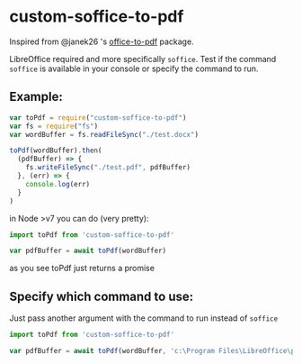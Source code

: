 custom-soffice-to-pdf
=====

Inspired from @janek26 's [office-to-pdf](https://www.npmjs.com/package/office-to-pdf) package.

LibreOffice required and more specifically `soffice`. 
Test if the command `soffice` is available in your console or specify the command to run.


## Example:
```js
var toPdf = require("custom-soffice-to-pdf")
var fs = require("fs")
var wordBuffer = fs.readFileSync("./test.docx")

toPdf(wordBuffer).then(
  (pdfBuffer) => {
    fs.writeFileSync("./test.pdf", pdfBuffer)
  }, (err) => {
    console.log(err)
  }
)

```

in Node >v7 you can do (very pretty):

```js
import toPdf from 'custom-soffice-to-pdf'

var pdfBuffer = await toPdf(wordBuffer)

```

as you see toPdf just returns a promise


## Specify which command to use:

Just pass another argument with the command to run instead of `soffice`
```js
import toPdf from 'custom-soffice-to-pdf'

var pdfBuffer = await toPdf(wordBuffer, 'c:\Program Files\LibreOffice\program\soffice')

```